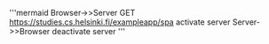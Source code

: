'''mermaid
  Browser->>Server GET https://studies.cs.helsinki.fi/exampleapp/spa
  activate server
  Server->>Browser
  deactivate server
'''
